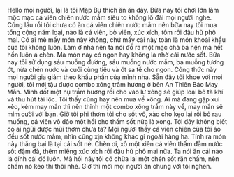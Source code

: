 Hello mọi người, lại là tôi Mặp Bự thích ăn ăn đây. Bữa nay tôi chơi lớn làm mộc mạc cá viên chiên nước mắm siêu to khổng lồ đãi mọi người nghe. Cũng lâu rồi tôi chưa có ăn cá viên chiên nước mắm nên bữa nay tôi mua tổng cộng năm loại, nào là cá viên, bò viên, xúc xích, tôm rồi đậu hũ phô mai. Có ai mê mấy món này không, chứ mấy cái này toàn là món khoái khẩu của tôi không luôn. Làm ở nhà nên ta nói đổ ra một mạc chà bá nện mà hết hồn luôn á chèn. Mà món này có ngon hay không là nhờ cái nước sốt. Bữa nay tôi sử dụng sáu muỗng đường, sáu muỗng nước mắm, ba muỗng tương ớt, nửa chén nước và cuối cùng tiêu và ớt sa tế cho ngon. Công thức này mọi người gia giảm theo khẩu phần của mình nha. Sẵn đây tôi khoe với mọi người, tôi mới tậu được combo xông trầm hương ở bên An Thiên Bảo May Mắn. Mình đốt một nụ trầm hương rồi cho vào lư xông sẽ giúp loại bỏ tà khí và thu hút tài lộc. Tôi thấy cũng hay nên mua về xông. Ai mà đang gặp xui xẻo, kém may mắn thì nên thỉnh một combo xông trầm này về, may mắn sẽ mỉm cười với bạn. Giờ tôi phi thơm tỏi cho sốt vô, xào cho kẹo lại rồi bỏ rau muống, cá viên vô đảo một hồi cho thấm sốt nữa là xong. Tới đây không biết có ai ngửi được mùi thơm chưa ta? Mọi người thấy cá viên chiên của tôi áo đều sốt nước mắm, nhìn cũng xịn không khác gì ngoài hàng ha. Tính ra món này thắng bại là tại cái sốt nè. Chèn ơi, xổ một xiên cá viên thấm đẫm nước sốt đậm đà, thêm miếng xúc xích rồi đậu hũ phô mai nữa. Ta nói ăn cái nào là dính cái đó luôn. Mà hồi nãy tôi có chừa lại một chén sốt rặn chấm, nên chấm nó keo thì thôi nhé. Giờ thì mời mọi người ăn chung với tôi nghen.